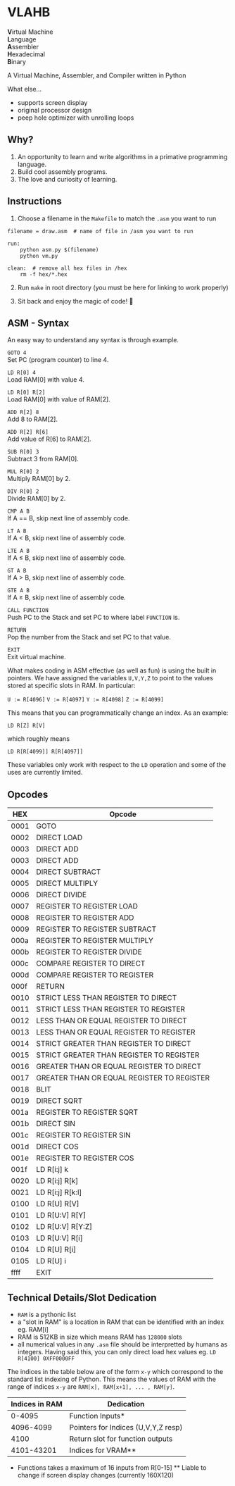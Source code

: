# VLAHB
**V**irtual Machine <br>
**L**anguage <br>
**A**ssembler <br>
**H**exadecimal <br>
**B**inary <br>

A Virtual Machine, Assembler, and Compiler written in Python

What else...

- supports screen display
- original processor design
- peep hole optimizer with unrolling loops

## Why?

1. An opportunity to learn and write algorithms in a primative programming language.
2. Build cool assembly programs.
3. The love and curiosity of learning.

## Instructions
1. Choose a filename in the `Makefile` to match the `.asm` you want to run

```
filename = draw.asm  # name of file in /asm you want to run

run:
	python asm.py $(filename)
	python vm.py

clean:  # remove all hex files in /hex
	rm -f hex/*.hex

```

2. Run `make` in root directory (you must be here for linking to work properly)

3. Sit back and enjoy the magic of code! :tada: 

## ASM - Syntax
An easy way to understand any syntax is through example.

`GOTO 4`<br>
Set PC (program counter) to line 4.

`LD R[0] 4`<br>
Load RAM[0] with value 4.

`LD R[0] R[2]`<br>
Load RAM[0] with value of RAM[2].

`ADD R[2] 8`<br>
Add 8 to RAM[2].

`ADD R[2] R[6]`<br>
Add value of R[6] to RAM[2].

`SUB R[0] 3`<br>
Subtract 3 from RAM[0].

`MUL R[0] 2`<br>
Multiply RAM[0] by 2.

`DIV R[0] 2`<br>
Divide RAM[0] by 2.

`CMP A B`<br>
If A == B, skip next line of assembly code.

`LT A B`<br>
If A $\lt$ B, skip next line of assembly code.

`LTE A B`<br>
If A $\leq$ B, skip next line of assembly code.

`GT A B`<br>
If A $\gt$ B, skip next line of assembly code.

`GTE A B`<br>
If A $\geq$ B, skip next line of assembly code.

`CALL FUNCTION`<br>
Push PC to the Stack and set PC to where label `FUNCTION` is.

`RETURN`<br>
Pop the number from the Stack and set PC to that value.

`EXIT`<br>
Exit virtual machine.


What makes coding in ASM effective (as well as fun) is using the built in pointers. We have assigned the variables `U,V,Y,Z` to point to the values stored at specific slots in RAM. In particular:

`U := R[4096]`
`V := R[4097]`
`Y := R[4098]`
`Z := R[4099]`


This means that you can programmatically change an index. As an example:

`LD R[Z] R[V]`<br>

which roughly means

`LD R[R[4099]] R[R[4097]]`<br>

These variables only work with respect to the `LD` operation and some of the uses are currently limited.

## Opcodes

| HEX  | Opcode         |
| ---- |----------------|
| 0001   | GOTO  |
| 0002   | DIRECT LOAD |
| 0003   | DIRECT ADD |
| 0003   | DIRECT ADD |
| 0004   | DIRECT SUBTRACT |
| 0005   | DIRECT MULTIPLY |
| 0006   | DIRECT DIVIDE |
| 0007   | REGISTER TO REGISTER LOAD  |
| 0008   | REGISTER TO REGISTER ADD  |
| 0009   | REGISTER TO REGISTER SUBTRACT  |
| 000a   | REGISTER TO REGISTER MULTIPLY  |
| 000b   | REGISTER TO REGISTER DIVIDE  |
| 000c   | COMPARE REGISTER TO DIRECT  |
| 000d   | COMPARE REGISTER TO REGISTER  |
| 000f   | RETURN  |
| 0010   | STRICT LESS THAN REGISTER TO DIRECT  |
| 0011   | STRICT LESS THAN REGISTER TO REGISTER  |
| 0012   | LESS THAN OR EQUAL REGISTER TO DIRECT  |
| 0013   | LESS THAN OR EQUAL REGISTER TO REGISTER  |
| 0014   | STRICT GREATER THAN REGISTER TO DIRECT  |
| 0015   | STRICT GREATER THAN REGISTER TO REGISTER  |
| 0016   | GREATER THAN OR EQUAL REGISTER TO DIRECT  |
| 0017   | GREATER THAN OR EQUAL REGISTER TO REGISTER  |
| 0018   | BLIT  |
| 0019   | DIRECT SQRT  |
| 001a   | REGISTER TO REGISTER SQRT  |
| 001b   | DIRECT SIN  |
| 001c   | REGISTER TO REGISTER SIN  |
| 001d   | DIRECT COS  |
| 001e   | REGISTER TO REGISTER COS  |
| 001f   | LD R[i:j] k |
| 0020   | LD R[i:j] R[k] |
| 0021   | LD R[i:j] R[k:l] |
| 0100   | LD R[U] R[V] |
| 0101   | LD R[U:V] R[Y] |
| 0102   | LD R[U:V] R[Y:Z] |
| 0103   | LD R[U:V] R[i] |
| 0104   | LD R[U] R[i] |
| 0105   | LD R[U] i |
| ffff   | EXIT  |


## Technical Details/Slot Dedication

- `RAM` is a pythonic list
- a "slot in RAM" is a location in RAM that can be identified with an index eg. RAM[i]
- RAM is 512KB in size which means RAM has `128000` slots
- all numerical values in any `.asm` file should be interpretted by humans as integers. Having said this, you can only direct load hex values eg. `LD R[4100] 0XFF0000FF`

The indices in the table below are of the form `x-y` which correspond to the standard list indexing of Python. This means the values of RAM with the range of indices `x-y` are `RAM[x], RAM[x+1], ... , RAM[y]`.

| Indices in RAM  | Dedication |
| ------------- |----------------|
| 0-4095  | Function Inputs*  |
| 4096-4099  | Pointers for Indices (U,V,Y,Z resp)  |
| 4100    | Return slot for function outputs |
| 4101-43201 | Indices for VRAM** |

* Functions takes a maximum of 16 inputs from R[0-15]
** Liable to change if screen display changes (currently 160X120)
